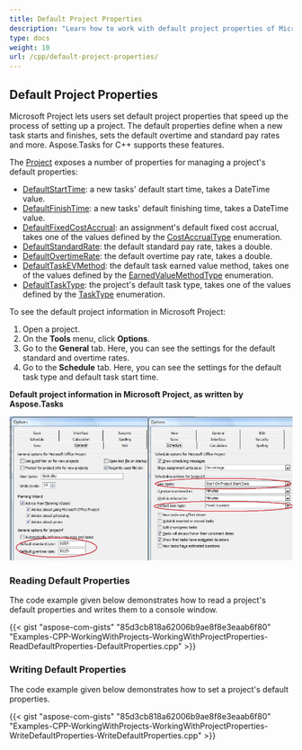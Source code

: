 ```yaml
---
title: Default Project Properties
description: "Learn how to work with default project properties of Microsoft Project (MPP/XML) projects using Aspose.Tasks for C++."
type: docs
weight: 10
url: /cpp/default-project-properties/
---
```


## **Default Project Properties**
Microsoft Project lets users set default project properties that speed up the process of setting up a project. The default properties define when a new task starts and finishes, sets the default overtime and standard pay rates and more. Aspose.Tasks for C++ supports these features.

The [Project](https://apireference.aspose.com/tasks/cpp/class/aspose.tasks.project) exposes a number of properties for managing a project's default properties:

- [DefaultStartTime](https://apireference.aspose.com/tasks/cpp/class/aspose.tasks.prj#a1e88187695eadca5c8fa31664f34ca01): a new tasks' default start time, takes a DateTime value.
- [DefaultFinishTime](https://apireference.aspose.com/tasks/cpp/class/aspose.tasks.prj#a47199d6e2538eda4b481c514fa936b94): a new tasks' default finishing time, takes a DateTime value.
- [DefaultFixedCostAccrual](https://apireference.aspose.com/tasks/cpp/class/aspose.tasks.prj#ab3603049689a8040d60aa0d3c47fc5f6): an assignment's default fixed cost accrual, takes one of the values defined by the [CostAccrualType]() enumeration.
- [DefaultStandardRate](https://apireference.aspose.com/tasks/cpp/class/aspose.tasks.prj#ac4b528e39b563eecaabd35e59a338074): the default standard pay rate, takes a double.
- [DefaultOvertimeRate](https://apireference.aspose.com/tasks/cpp/class/aspose.tasks.prj#a99b4429ac923c9db80a9959758caf635): the default overtime pay rate, takes a double.
- [DefaultTaskEVMethod](https://apireference.aspose.com/tasks/cpp/class/aspose.tasks.prj#ac677f43d27527f02af79242b17bc7148): the default task earned value method, takes one of the values defined by the [EarnedValueMethodType]() enumeration.
- [DefaultTaskType](https://apireference.aspose.com/tasks/cpp/class/aspose.tasks.prj#a9d1f6f82c34b1fe3aafee983b0132061): the project's default task type, takes one of the values defined by the [TaskType]() enumeration.

To see the default project information in Microsoft Project:

1. Open a project.
2. On the **Tools** menu, click **Options**.
3. Go to the **General** tab.
   Here, you can see the settings for the default standard and overtime rates.
4. Go to the **Schedule** tab.
   Here, you can see the settings for the default task type and default task start time.

**Default project information in Microsoft Project, as written by Aspose.Tasks**

![show default project properties in Microsoft Project](working-with-project-properties_2.png)

### **Reading Default Properties**
The code example given below demonstrates how to read a project's default properties and writes them to a console window.

{{< gist "aspose-com-gists" "85d3cb818a62006b9ae8f8e3eaab6f80" "Examples-CPP-WorkingWithProjects-WorkingWithProjectProperties-ReadDefaultProperties-DefaultProperties.cpp" >}}

### **Writing Default Properties**
The code example given below demonstrates how to set a project's default properties.

{{< gist "aspose-com-gists" "85d3cb818a62006b9ae8f8e3eaab6f80" "Examples-CPP-WorkingWithProjects-WorkingWithProjectProperties-WriteDefaultProperties-WriteDefaultProperties.cpp" >}}
